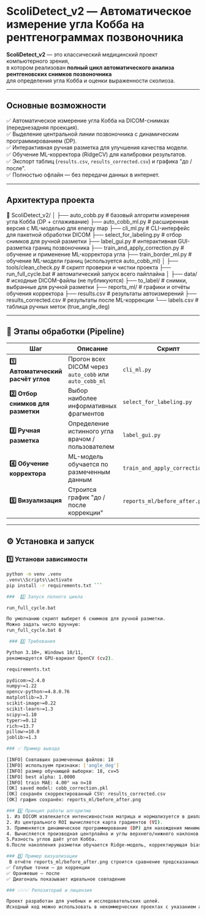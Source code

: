 # ScoliDetect_v2 — Автоматическое измерение угла Кобба на рентгенограммах позвоночника

**ScoliDetect_v2** — это классический медицинский проект компьютерного зрения,  
в котором реализован **полный цикл автоматического анализа рентгеновских снимков позвоночника**  
для определения угла Кобба и оценки выраженности сколиоза.

---

## Основные возможности

✅ Автоматическое измерение угла Кобба на DICOM-снимках (переднезадняя проекция).  
✅ Выделение центральной линии позвоночника с динамическим программированием (DP).  
✅ Интерактивная ручная разметка для улучшения качества модели.  
✅ Обучение ML-корректора (RidgeCV) для калибровки результатов.  
✅ Экспорт таблиц (`results.csv`, `results_corrected.csv`) и графика "до / после".  
✅ Полностью офлайн — без передачи данных в интернет.  

---

## Архитектура проекта

📂 ScoliDetect_v2/
│
├── auto_cobb.py # базовый алгоритм измерения угла Кобба (DP + сглаживание)
├── auto_cobb_ml.py # расширенная версия с ML-моделью для energy map
├── cli_ml.py # CLI-интерфейс для пакетной обработки DICOM
├── select_for_labeling.py # отбор снимков для ручной разметки
├── label_gui.py # интерактивная GUI-разметка границ позвоночника
├── train_and_apply_correction.py # обучение и применение ML-корректора угла
├── train_border_ml.py # обучение ML-модели границ (используется auto_cobb_ml)
│
├── tools/clean_check.py # скрипт проверки и чистки проекта
├── run_full_cycle.bat # автоматический запуск всего пайплайна
│
├── data/ # исходные DICOM-файлы (не публикуются)
├── to_label/ # снимки, выбранные для ручной разметки
├── reports_ml/ # графики и отчёты обучения корректора
├── results.csv # результаты автоизмерений
├── results_corrected.csv # результаты после ML-коррекции
└── labels.csv # таблица ручных меток (true_angle_deg)


---

## 🔬 Этапы обработки (Pipeline)

| Шаг | Описание | Скрипт |
|-----|-----------|--------|
| **1️⃣ Автоматический расчёт углов** | Прогон всех DICOM через `auto_cobb` или `auto_cobb_ml` | `cli_ml.py` |
| **2️⃣ Отбор снимков для разметки** | Выбор наиболее информативных фрагментов | `select_for_labeling.py` |
| **3️⃣ Ручная разметка** | Определение истинного угла врачом / пользователем | `label_gui.py` |
| **4️⃣ Обучение корректора** | ML-модель обучается по размеченным данным | `train_and_apply_correction.py` |
| **5️⃣ Визуализация** | Строится график "до / после коррекции" | `reports_ml/before_after.png` |

---

## ⚙️ Установка и запуск

### 1️⃣ Установи зависимости
```bash
python -m venv .venv
.venv\\Scripts\\activate
pip install -r requirements.txt ```

###  2️⃣ Запуск полного цикла

run_full_cycle.bat

По умолчанию скрипт выберет 6 снимков для ручной разметки.
Можно задать число вручную:
run_full_cycle.bat 8

 ### 3️⃣ Требования

Python 3.10+, Windows 10/11,
рекомендуется GPU-вариант OpenCV (cv2).

requirements.txt

pydicom>=2.4.0
numpy>=1.22
opencv-python>=4.8.0.76
matplotlib>=3.7
scikit-image>=0.22
scikit-learn>=1.3
scipy>=1.10
typer>=0.12
rich>=13.7
pillow>=10.0
joblib>=1.3

### ✅ Пример вывода

[INFO] Совпавших размеченных файлов: 18
[INFO] используем признаки: ['angle_deg']
[INFO] размер обучающей выборки: 18, cv=5
[INFO] best alpha: 1.0000
[INFO] train MAE: 4.00° на n=18
[OK] saved model: cobb_correction.pkl
[OK] сохранён скорректированный CSV: results_corrected.csv
[OK] график сохранён: reports_ml/before_after.png

### 4️⃣ Принцип работы алгоритма
1. Из DICOM извлекается интенсивностная матрица и нормализуется в диапазон [0,1].
2. Из центрального ROI вычисляется карта градиентов (∇I).
3. Применяется динамическое программирование (DP) для нахождения минимальной энергетической траектории.
4. Вычисляется производная центрлайна и углы верхнего/нижнего наклонов.
5.Разность углов даёт угол Кобба.
6.После накопления разметки обучается Ridge-модель, корректирующая bias.

### 5️⃣ Пример визуализации
 В отчёте reports_ml/before_after.png строится сравнение предсказанных и истинных углов:
✅ Голубые точки — до коррекции
✅ Оранжевые — после
✅ Диагональ показывает идеальное совпадение

### ✅✅✅ Репозиторий и лицензия

Проект разработан для учебных и исследовательских целей.
Исходный код можно использовать в некоммерческих проектах с указанием авторства.

